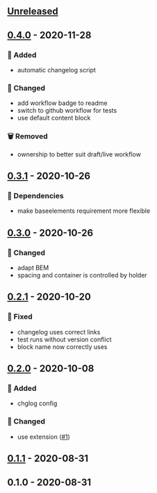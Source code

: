 <a name="unreleased"></a>
## [Unreleased]


<a name="0.4.0"></a>
## [0.4.0] - 2020-11-28
### 🍰 Added
- automatic changelog script

### 🔧 Changed
- add workflow badge to readme
- switch to github workflow for tests
- use default content block

### 🗑 Removed
- ownership to better suit draft/live workflow


<a name="0.3.1"></a>
## [0.3.1] - 2020-10-26
### 🧬 Dependencies
- make baseelements requirement more flexible


<a name="0.3.0"></a>
## [0.3.0] - 2020-10-26
### 🔧 Changed
- adapt BEM
- spacing and container is controlled by holder


<a name="0.2.1"></a>
## [0.2.1] - 2020-10-20
### 🐞 Fixed
- changelog uses correct links
- test runs without version conflict
- block name now correctly uses


<a name="0.2.0"></a>
## [0.2.0] - 2020-10-08
### 🍰 Added
- chglog config

### 🔧 Changed
- use extension ([#1](https://github.com/syntro-opensource/silverstripe-elemental-bootstrap-spotlightsection/issues/1))


<a name="0.1.1"></a>
## [0.1.1] - 2020-08-31

<a name="0.1.0"></a>
## 0.1.0 - 2020-08-31

[Unreleased]: https://github.com/syntro-opensource/silverstripe-elemental-bootstrap-spotlightsection/compare/0.4.0...HEAD
[0.4.0]: https://github.com/syntro-opensource/silverstripe-elemental-bootstrap-spotlightsection/compare/0.3.1...0.4.0
[0.3.1]: https://github.com/syntro-opensource/silverstripe-elemental-bootstrap-spotlightsection/compare/0.3.0...0.3.1
[0.3.0]: https://github.com/syntro-opensource/silverstripe-elemental-bootstrap-spotlightsection/compare/0.2.1...0.3.0
[0.2.1]: https://github.com/syntro-opensource/silverstripe-elemental-bootstrap-spotlightsection/compare/0.2.0...0.2.1
[0.2.0]: https://github.com/syntro-opensource/silverstripe-elemental-bootstrap-spotlightsection/compare/0.1.1...0.2.0
[0.1.1]: https://github.com/syntro-opensource/silverstripe-elemental-bootstrap-spotlightsection/compare/0.1.0...0.1.1
